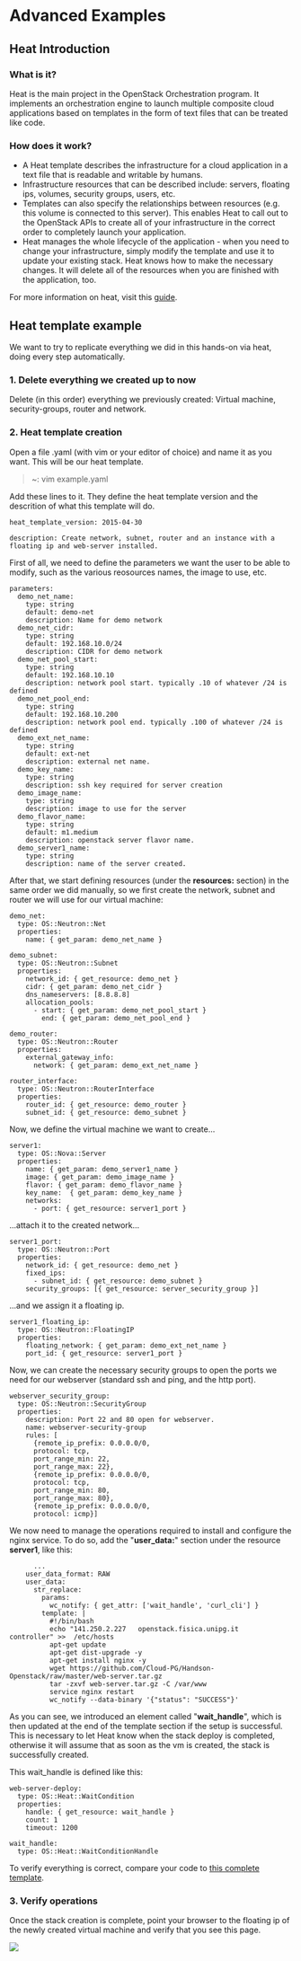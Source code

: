 Advanced Examples<a name="advanced"></a>
=========

Heat Introduction<a name="heat-introduction"></a>
---------

### What is it?

Heat is the main project in the OpenStack Orchestration program. It implements an orchestration engine to launch multiple composite cloud applications based on templates in the form of text files that can be treated like code.

### How does it work?

* A Heat template describes the infrastructure for a cloud application in a text file that is readable and writable by humans.
* Infrastructure resources that can be described include: servers, floating ips, volumes, security groups, users, etc.
* Templates can also specify the relationships between resources (e.g. this volume is connected to this server). This enables Heat to call out to the OpenStack APIs to create all of your infrastructure in the correct order to completely launch your application.
* Heat manages the whole lifecycle of the application - when you need to change your infrastructure, simply modify the template and use it to update your existing stack. Heat knows how to make the necessary changes. It will delete all of the resources when you are finished with the application, too.

For more information on heat, visit this [guide](https://docs.openstack.org/developer/heat/template_guide/hot_guide.html).

Heat template example<a name="heat-template"></a>
---------

We want to try to replicate everything we did in this hands-on via heat, doing every step automatically.

### 1. Delete everything we created up to now

  Delete (in this order) everything we previously created: Virtual machine, security-groups, router and network.

### 2. Heat template creation

  Open a file .yaml (with vim or your editor of choice) and name it as you want. This will be our heat template.

  > ~: vim example.yaml

  Add these lines to it. They define the heat template version and the descrition of what this template will do.

    heat_template_version: 2015-04-30

    description: Create network, subnet, router and an instance with a floating ip and web-server installed.

  First of all, we need to define the parameters we want the user to be able to modify, such as the various reosources names, the image to use, etc.

    parameters:
      demo_net_name:
        type: string
        default: demo-net
        description: Name for demo network
      demo_net_cidr:
        type: string
        default: 192.168.10.0/24
        description: CIDR for demo network
      demo_net_pool_start:
        type: string
        default: 192.168.10.10
        description: network pool start. typically .10 of whatever /24 is defined
      demo_net_pool_end:
        type: string
        default: 192.168.10.200
        description: network pool end. typically .100 of whatever /24 is defined
      demo_ext_net_name:
        type: string
        default: ext-net
        description: external net name.
      demo_key_name:
        type: string
        description: ssh key required for server creation
      demo_image_name:
        type: string
        description: image to use for the server
      demo_flavor_name:
        type: string
        default: m1.medium
        description: openstack server flavor name.
      demo_server1_name:
        type: string
        description: name of the server created.

After that, we start defining resources (under the **resources:** section) in the same order we did manually, so we first create the network, subnet and router we will use for our virtual machine:

    demo_net:
      type: OS::Neutron::Net
      properties:
        name: { get_param: demo_net_name }

    demo_subnet:
      type: OS::Neutron::Subnet
      properties:
        network_id: { get_resource: demo_net }
        cidr: { get_param: demo_net_cidr }
        dns_nameservers: [8.8.8.8]
        allocation_pools:
          - start: { get_param: demo_net_pool_start }
            end: { get_param: demo_net_pool_end }

    demo_router:
      type: OS::Neutron::Router
      properties:
        external_gateway_info:
          network: { get_param: demo_ext_net_name }

    router_interface:
      type: OS::Neutron::RouterInterface
      properties:
        router_id: { get_resource: demo_router }
        subnet_id: { get_resource: demo_subnet }

Now, we define the virtual machine we want to create...

    server1:
      type: OS::Nova::Server
      properties:
        name: { get_param: demo_server1_name }
        image: { get_param: demo_image_name }
        flavor: { get_param: demo_flavor_name }
        key_name:  { get_param: demo_key_name }
        networks:
          - port: { get_resource: server1_port }

...attach it to the created network...

    server1_port:
      type: OS::Neutron::Port
      properties:
        network_id: { get_resource: demo_net }
        fixed_ips:
          - subnet_id: { get_resource: demo_subnet }
        security_groups: [{ get_resource: server_security_group }]

...and we assign it a floating ip.

    server1_floating_ip:
      type: OS::Neutron::FloatingIP
      properties:
        floating_network: { get_param: demo_ext_net_name }
        port_id: { get_resource: server1_port }

Now, we can create the necessary security groups to open the ports we need for our webserver (standard ssh and ping, and the http port).

    webserver_security_group:
      type: OS::Neutron::SecurityGroup
      properties:
        description: Port 22 and 80 open for webserver.
        name: webserver-security-group
        rules: [
          {remote_ip_prefix: 0.0.0.0/0,
          protocol: tcp,
          port_range_min: 22,
          port_range_max: 22},
          {remote_ip_prefix: 0.0.0.0/0,
          protocol: tcp,
          port_range_min: 80,
          port_range_max: 80},
          {remote_ip_prefix: 0.0.0.0/0,
          protocol: icmp}]

We now need to manage the operations required to install and configure the nginx service. To do so, add the "**user_data:**" section under the resource **server1**, like this:

          ...
        user_data_format: RAW
        user_data:
          str_replace:
            params:
              wc_notify: { get_attr: ['wait_handle', 'curl_cli'] }
            template: |
              #!/bin/bash
              echo "141.250.2.227   openstack.fisica.unipg.it       controller" >>  /etc/hosts
              apt-get update
              apt-get dist-upgrade -y
              apt-get install nginx -y
              wget https://github.com/Cloud-PG/Handson-Openstack/raw/master/web-server.tar.gz
              tar -zxvf web-server.tar.gz -C /var/www
              service nginx restart
              wc_notify --data-binary '{"status": "SUCCESS"}'

As you can see, we introduced an element called "**wait_handle**", which is then updated at the end of the template section if the setup is successful. This is necessary to let Heat know when the stack deploy is completed, otherwise it will assume that as soon as the vm is created, the stack is successfully created.

This wait_handle is defined like this:

    web-server-deploy:
      type: OS::Heat::WaitCondition
      properties:
        handle: { get_resource: wait_handle }
        count: 1
        timeout: 1200

    wait_handle:
      type: OS::Heat::WaitConditionHandle

To verify everything is correct, compare your code to [this complete template](https://raw.githubusercontent.com/Cloud-PG/Handson-Openstack/master/heat-template/example.yaml).

### 3. Verify operations

Once the stack creation is complete, point your browser to the floating ip of the newly created virtual machine and verify that you see this page.

![](https://raw.githubusercontent.com/Cloud-PG/Handson-Openstack/master/img/Web-server.png)
